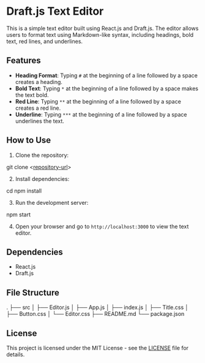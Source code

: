 # Draft.js Text Editor

This is a simple text editor built using React.js and Draft.js. The editor allows users to format text using Markdown-like syntax, including headings, bold text, red lines, and underlines.

## Features

- **Heading Format**: Typing `#` at the beginning of a line followed by a space creates a heading.
- **Bold Text**: Typing `*` at the beginning of a line followed by a space makes the text bold.
- **Red Line**: Typing `**` at the beginning of a line followed by a space creates a red line.
- **Underline**: Typing `***` at the beginning of a line followed by a space underlines the text.

## How to Use

1. Clone the repository:

git clone <[repository-url](https://github.com/yuvrajj04/Rich-text-editor.git)>


2. Install dependencies:

cd <Rich-text-editor>
npm install


3. Run the development server:

npm start


4. Open your browser and go to `http://localhost:3000` to view the text editor.

## Dependencies

- React.js
- Draft.js

## File Structure

.
├── src
│ ├── Editor.js
│ ├── App.js
│ ├── index.js
│ ├── Title.css
│ ├── Button.css
│ └── Editor.css
├── README.md
└── package.json


## License

This project is licensed under the MIT License - see the [LICENSE](LICENSE) file for details.
